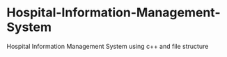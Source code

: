 # Hospital-Information-Management-System
Hospital Information Management System using c++ and file structure
